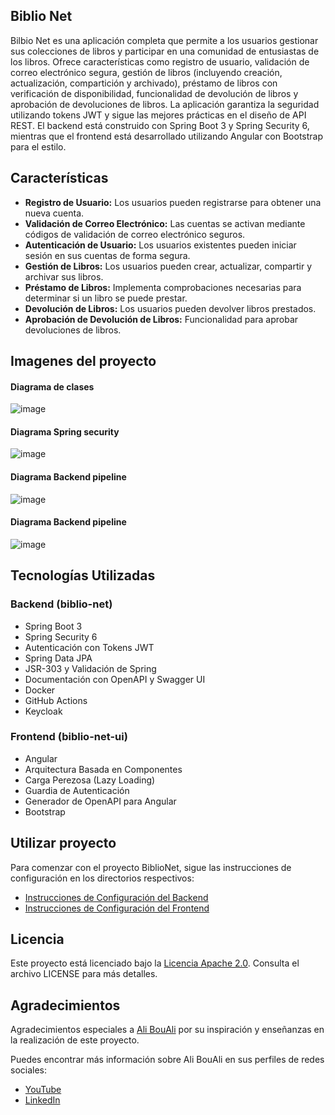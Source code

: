 ## Biblio Net

Bilbio Net es una aplicación completa que permite a los usuarios gestionar sus colecciones de libros y participar en una comunidad de entusiastas de los libros. Ofrece características como registro de usuario, validación de correo electrónico segura, gestión de libros (incluyendo creación, actualización, compartición y archivado), préstamo de libros con verificación de disponibilidad, funcionalidad de devolución de libros y aprobación de devoluciones de libros. La aplicación garantiza la seguridad utilizando tokens JWT y sigue las mejores prácticas en el diseño de API REST. El backend está construido con Spring Boot 3 y Spring Security 6, mientras que el frontend está desarrollado utilizando Angular con Bootstrap para el estilo.

## Características

- **Registro de Usuario:** Los usuarios pueden registrarse para obtener una nueva cuenta.
- **Validación de Correo Electrónico:** Las cuentas se activan mediante códigos de validación de correo electrónico seguros.
- **Autenticación de Usuario:** Los usuarios existentes pueden iniciar sesión en sus cuentas de forma segura.
- **Gestión de Libros:** Los usuarios pueden crear, actualizar, compartir y archivar sus libros.
- **Préstamo de Libros:** Implementa comprobaciones necesarias para determinar si un libro se puede prestar.
- **Devolución de Libros:** Los usuarios pueden devolver libros prestados.
- **Aprobación de Devolución de Libros:** Funcionalidad para aprobar devoluciones de libros.

## Imagenes del proyecto

#### Diagrama de clases

![image](https://github.com/Agslz/book-social-network/assets/83142033/36824e68-a550-4557-bee8-e3db97cfcb43)

#### Diagrama Spring security 

![image](https://github.com/Agslz/book-social-network/assets/83142033/2338f7bd-b734-4fe7-9abb-a86f696440d2)

#### Diagrama Backend pipeline

![image](https://github.com/Agslz/book-social-network/assets/83142033/f0d446d6-d88a-4110-a362-fe594e6b6c38)

#### Diagrama Backend pipeline

![image](https://github.com/Agslz/book-social-network/assets/83142033/24d79c1b-6a66-4453-a1bb-803fba62a707)

## Tecnologías Utilizadas

### Backend (biblio-net)

- Spring Boot 3
- Spring Security 6
- Autenticación con Tokens JWT
- Spring Data JPA
- JSR-303 y Validación de Spring
- Documentación con OpenAPI y Swagger UI
- Docker
- GitHub Actions
- Keycloak

### Frontend (biblio-net-ui)

- Angular
- Arquitectura Basada en Componentes
- Carga Perezosa (Lazy Loading)
- Guardia de Autenticación
- Generador de OpenAPI para Angular
- Bootstrap

## Utilizar proyecto

Para comenzar con el proyecto BiblioNet, sigue las instrucciones de configuración en los directorios respectivos:

- [Instrucciones de Configuración del Backend](https://github.com/Agslz/book-social-network/blob/main/book-network/README.md)
- [Instrucciones de Configuración del Frontend](https://github.com/Agslz/book-social-network/blob/main/book-network-ui/README.md)

## Licencia

Este proyecto está licenciado bajo la [Licencia Apache 2.0](LICENSE). Consulta el archivo LICENSE para más detalles.

## Agradecimientos

Agradecimientos especiales a [Ali BouAli](https://www.youtube.com/@BoualiAli) por su inspiración y enseñanzas en la realización de este proyecto.

Puedes encontrar más información sobre Ali BouAli en sus perfiles de redes sociales:
- [YouTube](https://www.youtube.com/@BoualiAli)
- [LinkedIn](https://www.linkedin.com/in/bouali-ali-33026072/)

